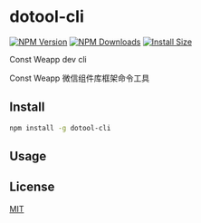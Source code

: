 # dotool-cli

[![NPM Version](https://img.shields.io/github/stars/Chef5/dotool-cli)](https://img.shields.io/github/stars/Chef5/dotool-cli)
[![NPM Downloads](https://img.shields.io/npm/dm/dotool-cli.svg?style=flat)](https://npmcharts.com/compare/dotool-cli?minimal=true)
[![Install Size](https://packagephobia.now.sh/badge?p=dotool-cli)](https://packagephobia.now.sh/result?p=dotool-cli)

Const Weapp dev cli

Const Weapp 微信组件库框架命令工具

## Install

``` sh
npm install -g dotool-cli
```

## Usage


## License

[MIT](./LICENSE)
